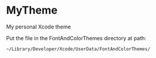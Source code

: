 # MyTheme
My personal Xcode theme

Put the file in the FontAndColorThemes directory at path:
```
~/Library/Developer/Xcode/UserData/FontAndColorThemes/
```
